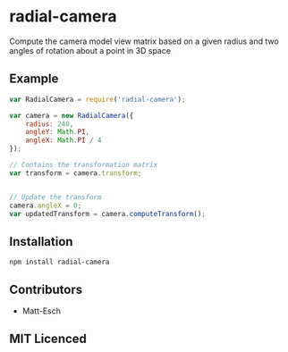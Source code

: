 # radial-camera

Compute the camera model view matrix based on a given radius and two angles of rotation about a point in 3D space

## Example

```js
var RadialCamera = require('radial-camera');

var camera = new RadialCamera({
    radius: 240,
    angleY: Math.PI,
    angleX: Math.PI / 4
});

// Contains the transformation matrix
var transform = camera.transform;


// Update the transform
camera.angleX = 0;
var updatedTransform = camera.computeTransform();
```

## Installation

`npm install radial-camera`

## Contributors

 - Matt-Esch

## MIT Licenced
